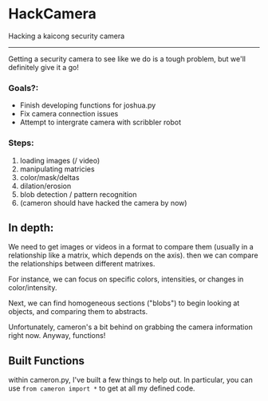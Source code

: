 # HackCamera
Hacking a kaicong security camera

---

Getting a security camera to see like we do is
a tough problem, but we'll definitely give it a go!

### Goals?:
* Finish developing functions for joshua.py
* Fix camera connection issues
* Attempt to intergrate camera with scribbler robot


### Steps:
1. loading images (/ video)
2. manipulating matricies
3. color/mask/deltas
4. dilation/erosion
5. blob detection / pattern recognition
6. (cameron should have hacked the camera by now)

## In depth:
We need to get images or videos in a format
to compare them (usually in a relationship like
a matrix, which depends on the axis). then we can
compare the relationships between different matrixes.

For instance, we can focus on specific colors,
intensities, or changes in color/intensity.

Next, we can find homogeneous sections ("blobs")
to begin looking at objects, and comparing them
to abstracts.

Unfortunately, cameron's a bit behind on grabbing
the camera information right now. Anyway, functions!

## Built Functions

within cameron.py, I've built a few things to help
out. In particular, you can use `from cameron import *`
to get at all my defined code.
